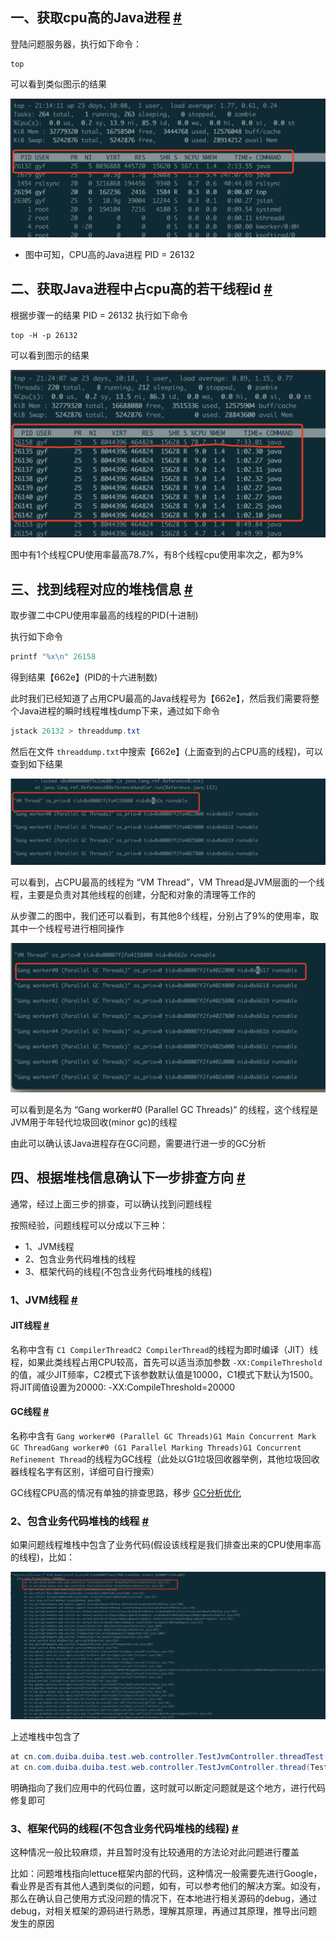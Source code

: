 

## 一、获取cpu高的Java进程 [#](https://journal.kazmodan.com/docs/%E7%BC%96%E7%A8%8B%E7%94%9F%E6%80%81/Java/JVM/Java%E5%BA%94%E7%94%A8CPU%E4%BD%BF%E7%94%A8%E7%8E%87%E9%AB%98%E4%B8%80%E8%88%AC%E6%8E%92%E6%9F%A5%E6%80%9D%E8%B7%AFcentos/#%e4%b8%80%e8%8e%b7%e5%8f%96cpu%e9%ab%98%e7%9a%84java%e8%bf%9b%e7%a8%8b)

登陆问题服务器，执行如下命令：

```shell
top
```

可以看到类似图示的结果

![top进程图](assets/network-asset-AoSoF4-20250430105356-u1ligx8.png)

- 图中可知，CPU高的Java进程 PID \= 26132

## 二、获取Java进程中占cpu高的若干线程id [#](https://journal.kazmodan.com/docs/%E7%BC%96%E7%A8%8B%E7%94%9F%E6%80%81/Java/JVM/Java%E5%BA%94%E7%94%A8CPU%E4%BD%BF%E7%94%A8%E7%8E%87%E9%AB%98%E4%B8%80%E8%88%AC%E6%8E%92%E6%9F%A5%E6%80%9D%E8%B7%AFcentos/#%e4%ba%8c%e8%8e%b7%e5%8f%96java%e8%bf%9b%e7%a8%8b%e4%b8%ad%e5%8d%a0cpu%e9%ab%98%e7%9a%84%e8%8b%a5%e5%b9%b2%e7%ba%bf%e7%a8%8bid)

根据步骤一的结果 PID \= 26132 执行如下命令

```shell
top -H -p 26132
```

可以看到图示的结果

![top线程图](assets/network-asset-5Xqtqr-20250430105356-prx985c.png)

图中有1个线程CPU使用率最高78.7%，有8个线程cpu使用率次之，都为9%

## 三、找到线程对应的堆栈信息 [#](https://journal.kazmodan.com/docs/%E7%BC%96%E7%A8%8B%E7%94%9F%E6%80%81/Java/JVM/Java%E5%BA%94%E7%94%A8CPU%E4%BD%BF%E7%94%A8%E7%8E%87%E9%AB%98%E4%B8%80%E8%88%AC%E6%8E%92%E6%9F%A5%E6%80%9D%E8%B7%AFcentos/#%e4%b8%89%e6%89%be%e5%88%b0%e7%ba%bf%e7%a8%8b%e5%af%b9%e5%ba%94%e7%9a%84%e5%a0%86%e6%a0%88%e4%bf%a1%e6%81%af)

取步骤二中CPU使用率最高的线程的PID(十进制)

执行如下命令

```java
printf "%x\n" 26158
```

得到结果【662e】(PID的十六进制数)

此时我们已经知道了占用CPU最高的Java线程号为【662e】，然后我们需要将整个Java进程的瞬时线程堆栈dump下来，通过如下命令

```java
jstack 26132 > threaddump.txt
```

然后在文件 `threaddump.txt`​ 中搜索【662e】(上面查到的占CPU高的线程)，可以查到如下结果

![jstack线程堆栈](assets/network-asset-VTTfg7-20250430105357-ahoymcn.png)

可以看到，占CPU最高的线程为 “VM Thread”，VM Thread是JVM层面的一个线程，主要是负责对其他线程的创建，分配和对象的清理等工作的

从步骤二的图中，我们还可以看到，有其他8个线程，分别占了9%的使用率，取其中一个线程号进行相同操作

![jstack线程堆栈2](assets/network-asset-upE7N7-20250430105357-4hcxz4e.png)

可以看到是名为 “Gang worker#0 (Parallel GC Threads)” 的线程，这个线程是JVM用于年轻代垃圾回收(minor gc)的线程

由此可以确认该Java进程存在GC问题，需要进行进一步的GC分析

## 四、根据堆栈信息确认下一步排查方向 [#](https://journal.kazmodan.com/docs/%E7%BC%96%E7%A8%8B%E7%94%9F%E6%80%81/Java/JVM/Java%E5%BA%94%E7%94%A8CPU%E4%BD%BF%E7%94%A8%E7%8E%87%E9%AB%98%E4%B8%80%E8%88%AC%E6%8E%92%E6%9F%A5%E6%80%9D%E8%B7%AFcentos/#%e5%9b%9b%e6%a0%b9%e6%8d%ae%e5%a0%86%e6%a0%88%e4%bf%a1%e6%81%af%e7%a1%ae%e8%ae%a4%e4%b8%8b%e4%b8%80%e6%ad%a5%e6%8e%92%e6%9f%a5%e6%96%b9%e5%90%91)

通常，经过上面三步的排查，可以确认找到问题线程

按照经验，问题线程可以分成以下三种：

- 1、JVM线程
- 2、包含业务代码堆栈的线程
- 3、框架代码的线程(不包含业务代码堆栈的线程)

### 1、JVM线程 [#](https://journal.kazmodan.com/docs/%E7%BC%96%E7%A8%8B%E7%94%9F%E6%80%81/Java/JVM/Java%E5%BA%94%E7%94%A8CPU%E4%BD%BF%E7%94%A8%E7%8E%87%E9%AB%98%E4%B8%80%E8%88%AC%E6%8E%92%E6%9F%A5%E6%80%9D%E8%B7%AFcentos/#1jvm%e7%ba%bf%e7%a8%8b)

#### JIT线程 [#](https://journal.kazmodan.com/docs/%E7%BC%96%E7%A8%8B%E7%94%9F%E6%80%81/Java/JVM/Java%E5%BA%94%E7%94%A8CPU%E4%BD%BF%E7%94%A8%E7%8E%87%E9%AB%98%E4%B8%80%E8%88%AC%E6%8E%92%E6%9F%A5%E6%80%9D%E8%B7%AFcentos/#jit%e7%ba%bf%e7%a8%8b)

名称中含有 `C1 CompilerThread`​ `C2 CompilerThread`​ 的线程为即时编译（JIT）线程，如果此类线程占用CPU较高，首先可以适当添加参数 `-XX:CompileThreshold`​ 的值，减少JIT频率，C2模式下该参数默认值是10000，C1模式下默认为1500。将JIT阈值设置为20000: -XX:CompileThreshold\=20000

#### GC线程 [#](https://journal.kazmodan.com/docs/%E7%BC%96%E7%A8%8B%E7%94%9F%E6%80%81/Java/JVM/Java%E5%BA%94%E7%94%A8CPU%E4%BD%BF%E7%94%A8%E7%8E%87%E9%AB%98%E4%B8%80%E8%88%AC%E6%8E%92%E6%9F%A5%E6%80%9D%E8%B7%AFcentos/#gc%e7%ba%bf%e7%a8%8b)

名称中含有 `Gang worker#0 (Parallel GC Threads)`​ `G1 Main Concurrent Mark GC ThreadGang worker#0 (G1 Parallel Marking Threads)`​ `G1 Concurrent Refinement Thread`​ 的线程为GC线程（此处以G1垃圾回收器举例，其他垃圾回收器线程名字有区别，详细可自行搜索）

GC线程CPU高的情况有单独的排查思路，移步 [GC分析优化](https://journal.kazmodan.com/docs/%E7%BC%96%E7%A8%8B%E7%94%9F%E6%80%81/Java/JVM/GC%E5%88%86%E6%9E%90%E4%BC%98%E5%8C%96/)

### 2、包含业务代码堆栈的线程 [#](https://journal.kazmodan.com/docs/%E7%BC%96%E7%A8%8B%E7%94%9F%E6%80%81/Java/JVM/Java%E5%BA%94%E7%94%A8CPU%E4%BD%BF%E7%94%A8%E7%8E%87%E9%AB%98%E4%B8%80%E8%88%AC%E6%8E%92%E6%9F%A5%E6%80%9D%E8%B7%AFcentos/#2%e5%8c%85%e5%90%ab%e4%b8%9a%e5%8a%a1%e4%bb%a3%e7%a0%81%e5%a0%86%e6%a0%88%e7%9a%84%e7%ba%bf%e7%a8%8b)

如果问题线程堆栈中包含了业务代码(假设该线程是我们排查出来的CPU使用率高的线程)，比如：

![包含业务代码堆栈的线程](assets/network-asset-4CRahm-20250430105357-4n3no1k.png)

上述堆栈中包含了

```java
at cn.com.duiba.duiba.test.web.controller.TestJvmController.threadTest(TestJvmController.java:37)
at cn.com.duiba.duiba.test.web.controller.TestJvmController.thread(TestJvmController.java:30)
```

明确指向了我们应用中的代码位置，这时就可以断定问题就是这个地方，进行代码修复即可

### 3、框架代码的线程(不包含业务代码堆栈的线程) [#](https://journal.kazmodan.com/docs/%E7%BC%96%E7%A8%8B%E7%94%9F%E6%80%81/Java/JVM/Java%E5%BA%94%E7%94%A8CPU%E4%BD%BF%E7%94%A8%E7%8E%87%E9%AB%98%E4%B8%80%E8%88%AC%E6%8E%92%E6%9F%A5%E6%80%9D%E8%B7%AFcentos/#3%e6%a1%86%e6%9e%b6%e4%bb%a3%e7%a0%81%e7%9a%84%e7%ba%bf%e7%a8%8b%e4%b8%8d%e5%8c%85%e5%90%ab%e4%b8%9a%e5%8a%a1%e4%bb%a3%e7%a0%81%e5%a0%86%e6%a0%88%e7%9a%84%e7%ba%bf%e7%a8%8b)

这种情况一般比较麻烦，并且暂时没有比较通用的方法论对此问题进行覆盖

比如：问题堆栈指向lettuce框架内部的代码，这种情况一般需要先进行Google，看业界是否有其他人遇到类似的问题，如有，可以参考他们的解决方案。如没有，那么在确认自己使用方式没问题的情况下，在本地进行相关源码的debug，通过debug，对相关框架的源码进行熟悉，理解其原理，再通过其原理，推导出问题发生的原因
